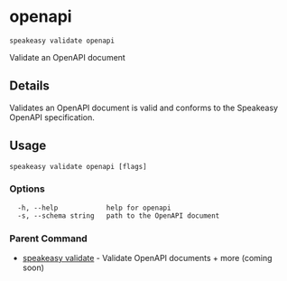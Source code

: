 # openapi  
`speakeasy validate openapi`  


Validate an OpenAPI document  

## Details

Validates an OpenAPI document is valid and conforms to the Speakeasy OpenAPI specification.

## Usage

```
speakeasy validate openapi [flags]
```

### Options

```
  -h, --help            help for openapi
  -s, --schema string   path to the OpenAPI document
```

### Parent Command

* [speakeasy validate](README.md)	 - Validate OpenAPI documents + more (coming soon)
